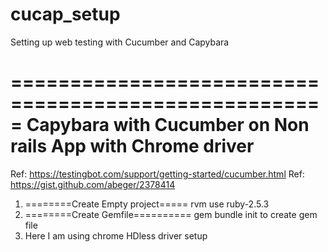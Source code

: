 # cucap_setup
 Setting up web testing with Cucumber and Capybara 

=====================================================
Capybara with Cucumber on Non rails App with Chrome driver
=====================================================

Ref: https://testingbot.com/support/getting-started/cucumber.html
Ref: https://gist.github.com/abeger/2378414


1. ========Create Empty project=====
     rvm use ruby-2.5.3
2. ========Create Gemfile==========
	gem bundle init
	to create gem file
3. Here I am using chrome HDless driver setup
